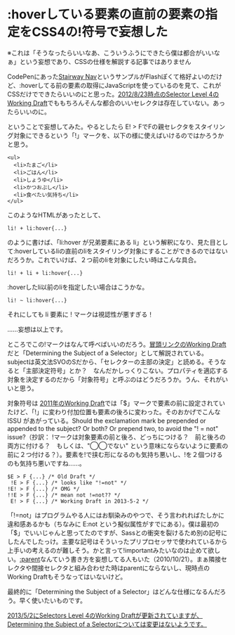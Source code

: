 # :hoverしている要素の直前の要素の指定をCSS4の!符号で妄想した

※これは「そうなったらいいなあ、こういうふうにできたら僕は都合がいいなぁ」という妄想であり、CSSの仕様を解説する記事ではありません

CodePenにあった[Stairway Nav][1]というサンプルがFlashぽくて格好よいのだけど、:hoverしてる前の要素の取得にJavaScriptを使っているのを見て、これがCSSだけでできたらいいのにと思った。[2012/8/23時点のSelector Level 4のWorking Draft][2]でももちろんそんな都合のいいセレクタは存在していない。あったらいいのに。

[1]: http://codepen.io/chriscoyier/pen/hgplm
[2]: http://www.w3.org/TR/2012/WD-selectors4-20120823/#overview

ということで妄想してみた。やるとしたら E! > FでFの親セレクタをスタイリング対象にできるという「!」マークを、以下の様に使えばいけるのではかろうかと思う。

<pre><code data-language="html">&lt;ul&gt;
  &lt;li&gt;たまご&lt;/li&gt;
  &lt;li&gt;ごはん&lt;/li&gt;
  &lt;li&gt;しょうゆ&lt;/li&gt;
  &lt;li&gt;かつおぶし&lt;/li&gt;
  &lt;li&gt;食べたい気持ち&lt;/li&gt;
&lt;/ul&gt;
</code></pre>
このようなHTMLがあったとして、

<pre><code data-language="css">li! + li:hover{...}</code></pre>

のように書けば、「li:hover が兄弟要素にある li」という解釈になり、見た目として:hoverしているliの直前のliをスタイリング対象にすることができるのではないだろうか。これでいけば、２つ前のliを対象にしたい時はこんな具合。

<pre><code data-language="css">li! + li + li:hover{...}</code></pre>

:hoverしたli以前のliを指定したい場合はこうかな。

<pre><code data-language="css">li! ~ li:hover{...}</code></pre>
それにしても li 要素に ! マークは視認性が悪すぎる！

......妄想は以上です。

ところでこの!マークはなんて呼べばいいのだろう。[冒頭リンクのWorking Draft][3]だと「Determining the Subject of a Selector」として解説されている。subjectは英文法SVOのSだから、「セレクターの主部の決定」と読める。そうなると「主部決定符号」とか？　なんだかしっくりこない。プロパティを適応する対象を決定するのだから「対象符号」と呼ぶのはどうだろうか。うん、それがいいと思う。

[3]: http://www.w3.org/TR/2012/WD-selectors4-20120823/#subject

対象符号は [2011年のWorking Draft][4]では「$」マークで要素の前に設定されていたけど、「!」に変わり付加位置も要素の後ろに変わった。そのおかげでこんな ISSU があがっている。Should the exclamation mark be prepended or appended to the subject? Or both? Or prepend two, to avoid the "! = not" issue?（抄訳： !マークは対象要素の前と後ろ、どっちにつける？　前と後ろの両方に付ける？　もしくは、"◯◯でない" という意味にならないように要素の前に２つ付ける？）。要素を!で挟む形になるのも気持ち悪いし、!を２個つけるのも気持ち悪いですね......。

[4]: http://www.w3.org/TR/2011/WD-selectors4-20110929/#overview

<pre><code data-language="css">$E > F {...} /* Old Draft */
 !E > F {...} /* looks like "!=not" */
!E! > F {...} /* OMG */
!!E > F {...} /* mean not !=not?? */
 E! > F {...} /* Working Draft in 2013-5-2 */</code></pre>

「!=not」はプログラムやる人にはお馴染みのやつで、そう言われればたしかに違和感あるかも（ちなみに E:not という擬似属性がすでにある）。僕は最初の「$」でいいじゃんと思ってたのですが、Sassとの衝突を裂けるため別の記号にしたんでしたっけ。主要な記号はそういったプリプロセッサで使われているから上手いの考えるのが難しそう。かと言って!importantみたいなのは止めて欲しい。[:parent][5]なんていう書き方を妄想してる人もいた（2010/10/21）。まぁ隣接セレクタや間接セレクタと組み合わせた時はparentにならないし、現時点のWorking Draftもそうなってはいないけど。

[5]: http://css-tricks.com/parent-selectors-in-css/

最終的に「Determining the Subject of a Selector」はどんな仕様になるんだろう。早く使いたいものです。

<ins datetime="2013-05-25T13:00+09:00">[2013/5/2にSelectors Level 4のWorking Draftが更新され][6]ていますが、Determining the Subject of a Selectorについては変更はないようです。</ins>

[6]: http://www.w3.org/TR/2013/WD-selectors4-20130502/#subject
